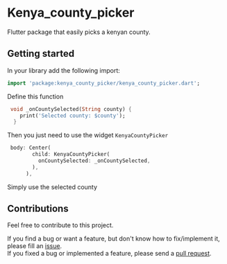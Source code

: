 # Kenya_county_picker
Flutter package that easily picks a kenyan county.


## Getting started

In your library add the following import:

```dart
import 'package:kenya_county_picker/kenya_county_picker.dart';
```

Define this function
```dart
 void _onCountySelected(String county) {
    print('Selected county: $county');
  }
```

Then you just need to use the widget `KenyaCountyPicker`
```dart
 body: Center(
        child: KenyaCountyPicker(
          onCountySelected: _onCountySelected,
        ),
      ),
```
Simply use the selected county

## Contributions

Feel free to contribute to this project.

If you find a bug or want a feature, but don't know how to fix/implement it, please fill an [issue](https://github.com/kemboy-svg/Kenya_county_picker/issues).  
If you fixed a bug or implemented a feature, please send a [pull request](https://github.com/kemboy-svg/Kenya_county_picker/pulls).
